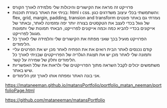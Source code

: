 
* פרוייקט זה מראה את הקישורים והיכולות שלי מלמידה לאורך הקורס
* בניתי את האתר בעזרת תוכנות: html ו css.
והשתמשתי בכלי עיצוב משדרגים כגון: flex, grid, margin, padding, transion and transform
נעזרתי גם באתר פונטים של גוגל בכדי לעצב את הטקסטים בצורה יותר יפה ומזמינה לאתר,
ובאתר של אייקונים בכדיי להביא כמה וכמה אייקונים לפרוייקט,
הבאתי תמונות שלי ותמונות מגוגל לפרוייקט.
* הפרוייקט מועיל בכך שאני מפתח את הקישורים שלי והלמידה שלי לאורך כל הלימודים.
* קודם נכנסים לאתר הבית רואים את את הפתיח לאחר מכן יש את הפרטים עליי ותמונה שלי 
לאחר מכן יש את תצוגת הגלריה של הפרוייקטים שבניתי לאורך כל הלימודים וחלק של שמירה על קשר.
* משתמשים יכולים לקבל השראה מתוך הפרוייקטים שלי ולראות את שלל האפשריות שיש באתר.
* אני בונה האתר ומפתח אותו לאורך זמן הלימודים.

 https://mataneeman.github.io/matansPortfolio/portfolio_matan_neeman/portfolioPage.html
  
https://github.com/mataneeman/matansPortfolio
